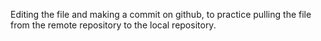 Editing the file and making a commit on github, to practice pulling the file from the remote repository to the local repository. 
